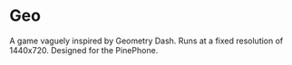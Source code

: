 # Geo

A game vaguely inspired by Geometry Dash.  Runs at a fixed resolution of 1440x720. Designed for the PinePhone.
